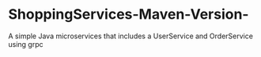 # ShoppingServices-Maven-Version-


A simple Java microservices that includes a UserService and OrderService using grpc
